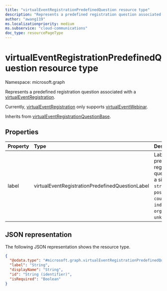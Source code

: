 ```yaml
---
title: "virtualEventRegistrationPredefinedQuestion resource type"
description: "Represents a predefined registration question associated with a virtual event."
author: "awang119"
ms.localizationpriority: medium
ms.subservice: "cloud-communications"
doc_type: resourcePageType
---
```


# virtualEventRegistrationPredefinedQuestion resource type

Namespace: microsoft.graph

Represents a predefined registration question associated with a [virtualEventRegistration](../resources/virtualeventregistration.md).

Currently, [virtualEventRegistration](../resources/virtualeventregistration.md) only supports [virtualEventWebinar](../resources/virtualeventwebinar.md). 

Inherits from [virtualEventRegistrationQuestionBase](../resources/virtualeventregistrationquestionbase.md).

## Properties

|Property|Type|Description|
|:---|:---|:---|
|label|virtualEventRegistrationPredefinedQuestionLabel|Label of the predefined registration question. It accepts a single line of text: `street`, `city`, `state`, `postalCode`, `countryOrRegion`, `industry`, `jobTitle`, `organization`, and `unknownFutureValue`. |

## JSON representation

The following JSON representation shows the resource type.
<!-- {
  "blockType": "resource",
  "keyProperty": "id",
  "@odata.type": "microsoft.graph.virtualEventRegistrationPredefinedQuestion",
  "baseType": "microsoft.graph.virtualEventRegistrationQuestionBase",
  "openType": false
}
-->
``` json
{
  "@odata.type": "#microsoft.graph.virtualEventRegistrationPredefinedQuestion",
  "label": "String",
  "displayName": "String",  
  "id": "String (identifier)",
  "isRequired": "Boolean"
}
```
